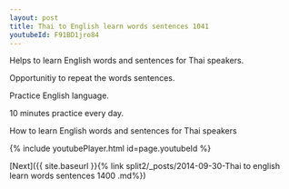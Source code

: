 ```yaml
---
layout: post
title: Thai to English learn words sentences 1041 
youtubeId: F91BD1jro84
---
```

 
 
Helps to learn English words and sentences for Thai speakers.

Opportunitiy to repeat the words sentences. 

Practice English language. 
 
10 minutes practice every day. 
 
How to learn English words and sentences for Thai speakers 
 
{% include youtubePlayer.html id=page.youtubeId %}
 
 
[Next]({{ site.baseurl }}{% link  split2/_posts/2014-09-30-Thai to english learn words sentences 1400 .md%})
 
